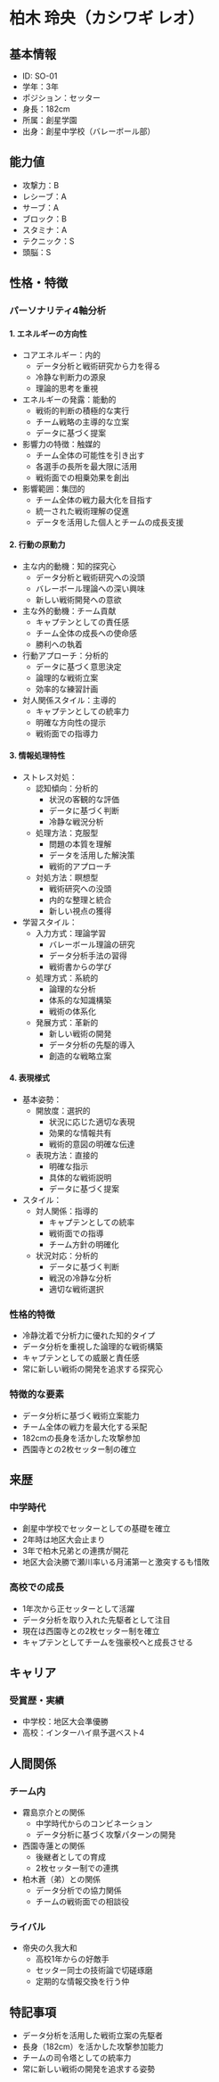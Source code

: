 # 柏木 玲央（カシワギ レオ）

## 基本情報
- ID: SO-01
- 学年：3年
- ポジション：セッター
- 身長：182cm
- 所属：創星学園
- 出身：創星中学校（バレーボール部）

## 能力値
- 攻撃力：B
- レシーブ：A
- サーブ：A
- ブロック：B
- スタミナ：A
- テクニック：S
- 頭脳：S

## 性格・特徴

### パーソナリティ4軸分析
#### 1. エネルギーの方向性
- コアエネルギー：内的
  * データ分析と戦術研究から力を得る
  * 冷静な判断力の源泉
  * 理論的思考を重視
- エネルギーの発露：能動的
  * 戦術的判断の積極的な実行
  * チーム戦略の主導的な立案
  * データに基づく提案
- 影響力の特徴：触媒的
  * チーム全体の可能性を引き出す
  * 各選手の長所を最大限に活用
  * 戦術面での相乗効果を創出
- 影響範囲：集団的
  * チーム全体の戦力最大化を目指す
  * 統一された戦術理解の促進
  * データを活用した個人とチームの成長支援

#### 2. 行動の原動力
- 主な内的動機：知的探究心
  * データ分析と戦術研究への没頭
  * バレーボール理論への深い興味
  * 新しい戦術開発への意欲
- 主な外的動機：チーム貢献
  * キャプテンとしての責任感
  * チーム全体の成長への使命感
  * 勝利への執着
- 行動アプローチ：分析的
  * データに基づく意思決定
  * 論理的な戦術立案
  * 効率的な練習計画
- 対人関係スタイル：主導的
  * キャプテンとしての統率力
  * 明確な方向性の提示
  * 戦術面での指導力

#### 3. 情報処理特性
- ストレス対処：
  - 認知傾向：分析的
    * 状況の客観的な評価
    * データに基づく判断
    * 冷静な戦況分析
  - 処理方法：克服型
    * 問題の本質を理解
    * データを活用した解決策
    * 戦術的アプローチ
  - 対処方法：瞑想型
    * 戦術研究への没頭
    * 内的な整理と統合
    * 新しい視点の獲得
- 学習スタイル：
  - 入力方式：理論学習
    * バレーボール理論の研究
    * データ分析手法の習得
    * 戦術書からの学び
  - 処理方式：系統的
    * 論理的な分析
    * 体系的な知識構築
    * 戦術の体系化
  - 発展方式：革新的
    * 新しい戦術の開発
    * データ分析の先駆的導入
    * 創造的な戦略立案

#### 4. 表現様式
- 基本姿勢：
  - 開放度：選択的
    * 状況に応じた適切な表現
    * 効果的な情報共有
    * 戦術的意図の明確な伝達
  - 表現方法：直接的
    * 明確な指示
    * 具体的な戦術説明
    * データに基づく提案
- スタイル：
  - 対人関係：指導的
    * キャプテンとしての統率
    * 戦術面での指導
    * チーム方針の明確化
  - 状況対応：分析的
    * データに基づく判断
    * 戦況の冷静な分析
    * 適切な戦術選択

### 性格的特徴
- 冷静沈着で分析力に優れた知的タイプ
- データ分析を重視した論理的な戦術構築
- キャプテンとしての威厳と責任感
- 常に新しい戦術の開発を追求する探究心

### 特徴的な要素
- データ分析に基づく戦術立案能力
- チーム全体の戦力を最大化する采配
- 182cmの長身を活かした攻撃参加
- 西園寺との2枚セッター制の確立

## 来歴
### 中学時代
- 創星中学校でセッターとしての基礎を確立
- 2年時は地区大会止まり
- 3年で柏木兄弟との連携が開花
- 地区大会決勝で瀬川率いる月浦第一と激突するも惜敗

### 高校での成長
- 1年次から正セッターとして活躍
- データ分析を取り入れた先駆者として注目
- 現在は西園寺との2枚セッター制を確立
- キャプテンとしてチームを強豪校へと成長させる

## キャリア
### 受賞歴・実績
- 中学校：地区大会準優勝
- 高校：インターハイ県予選ベスト4

## 人間関係
### チーム内
- 霧島京介との関係
  * 中学時代からのコンビネーション
  * データ分析に基づく攻撃パターンの開発
- 西園寺蓮との関係
  * 後継者としての育成
  * 2枚セッター制での連携
- 柏木蒼（弟）との関係
  * データ分析での協力関係
  * チームの戦術面での相談役

### ライバル
- 帝央の久我大和
  * 高校1年からの好敵手
  * セッター同士の技術論で切磋琢磨
  * 定期的な情報交換を行う仲

## 特記事項
- データ分析を活用した戦術立案の先駆者
- 長身（182cm）を活かした攻撃参加能力
- チームの司令塔としての統率力
- 常に新しい戦術の開発を追求する姿勢